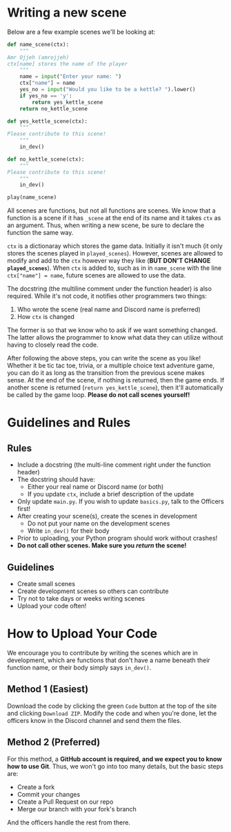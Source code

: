 # Writing a new scene

Below are a few example scenes we'll be looking at:

```py
def name_scene(ctx):
    """
Amr Ojjeh (amrojjeh)
ctx[name] stores the name of the player
    """
    name = input("Enter your name: ")
    ctx["name"] = name
    yes_no = input("Would you like to be a kettle? ").lower()
    if yes_no == 'y':
        return yes_kettle_scene
    return no_kettle_scene

def yes_kettle_scene(ctx):
    """
Please contribute to this scene!
    """
    in_dev()

def no_kettle_scene(ctx):
    """
Please contribute to this scene!
    """
    in_dev()

play(name_scene)

```

All scenes are functions, but not all functions are scenes. We know that a function is a scene if it has `_scene` at the end of its name and it takes `ctx` as an argument. Thus, when writing a new scene, be sure to declare the function the same way.

`ctx` is a dictionaray which stores the game data. Initially it isn't much (it only stores the scenes played in `played_scenes`). However, scenes are allowed to modify and add to the `ctx` however way they like (**BUT DON'T CHANGE `played_scenes`**). When `ctx` is added to, such as in in `name_scene` with the line `ctx["name"] = name`, future scenes are allowed to use the data.

The docstring (the multiline comment under the function header) is also required. While it's not code, it notifies other programmers two things:

1) Who wrote the scene (real name and Discord name is preferred)
2) How `ctx` is changed

The former is so that we know who to ask if we want something changed. The latter allows the programmer to know what data they can utilize without having to closely read the code.

After following the above steps, you can write the scene as you like! Whether it be tic tac toe, trivia, or a multiple choice text adventure game, you can do it as long as the transition from the previous scene makes sense. At the end of the scene, if nothing is returned, then the game ends. If another scene is returned (`return yes_kettle_scene`), then it'll automatically be called by the game loop. **Please do not call scenes yourself!**

# Guidelines and Rules

## Rules

- Include a docstring (the multi-line comment right under the function header)
- The docstring should have:
	- Either your real name or Discord name (or both)
	- If you update `ctx`, include a brief description of the update
- Only update `main.py`. If you wish to update `basics.py`, talk to the Officers first!
- After creating your scene(s), create the scenes in development
	- Do not put your name on the development scenes
	- Write `in_dev()` for their body
- Prior to uploading, your Python program should work without crashes!
- **Do not call other scenes. Make sure you *return* the scene!**

## Guidelines

- Create small scenes
- Create development scenes so others can contribute
- Try not to take days or weeks writing scenes
- Upload your code often!

# How to Upload Your Code

We encourage you to contribute by writing the scenes which are in development, which are functions that don't have a name beneath their function name, or their body simply says `in_dev()`.

## Method 1 (Easiest)

Download the code by clicking the green `Code` button at the top of the site and clicking `Download ZIP`. Modify the code and when you're done, let the officers know in the Discord channel and send them the files.


## Method 2 (Preferred)
For this method, a **GitHub account is required, and we expect you to know how to use Git**. Thus, we won't go into too many details, but the basic steps are:

- Create a fork
- Commit your changes
- Create a Pull Request on our repo
- Merge our branch with your fork's branch

And the officers handle the rest from there.
